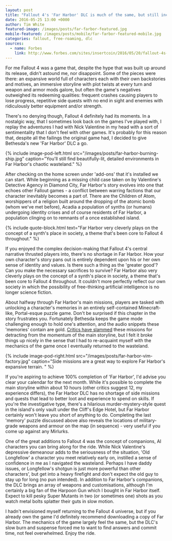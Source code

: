 ```yaml
---
layout: post
title: "Fallout 4's 'Far Harbor' DLC is much of the same, but still incredibly addictive"
date: 2016-05-25 13:00 +0000
author: Tim White
featured-image: /images/posts/far-farbor-featured.jpg
mobile-featured: /images/posts/mobile/far-farbor-featured-mobile.jpg
categories: fallout, free-roaming, dlc
sources:
  - name: Forbes
    link: http://www.forbes.com/sites/insertcoin/2016/05/20/fallout-4s-far-harbor-murders-its-momentum-with-a-maddening-puzzle-sequence/#7f6c282641e4
---
```

For me Fallout 4 was a game that, despite the hype that was built up around its release, didn't astound me, nor disappoint. Some of the pieces were there: an expansive world full of characters each with their own backstories and motives, an immersive storyline with plot twists at every turn and weapon and armor mods galore, but often the game's negatives outweighed its redeeming qualities: frequent crashes causing players to lose progress, repetitive side quests with no end in sight and enemies with ridiculously better equipment and/or strength.

There's no denying though, Fallout 4 definitely had its moments. In a nostalgic way, that I sometimes look back on the games I've played with, I replay the adventures I had with Nick Valentine in my head with a sort of sentimentality that I don't feel with other games. It's probably for this reason that, despite all the failings the original game had, I decided to give Bethesda's new 'Far Harbor' DLC a go.

{% include image-pod-left.html src="/images/posts/far-harbor-burning-ship.jpg" caption="You'll still find beautifully-lit, detailed environments in Far Harbor's chaotic wasteland." %}

After checking on the home screen under 'add-ons' that it's installed we can start. While beginning as a missing child case taken on by Valentine's Detective Agency in Diamond City, Far Harbor's story evolves into one that echoes other Fallout games - a conflict between warring factions that our character inevitably becomes a part of. There are the Children of Atom, worshippers of a religion built around the dropping of the atomic bomb (whom we've met before), Acadia a population of synths (or humans) undergoing identity crises and of course residents of Far Harbor, a population clinging on to remnants of a once established island.

{% include quote-block.html text="Far Harbor very cleverly plays on the concept of a synth's place in society, a theme that's been core to Fallout 4 throughout." %}

If you enjoyed the complex decision-making that Fallout 4's central narrative thrusted players into, there's no shortage in Far Harbor. How your own character's story pans out is entirely dependent upon his or her own sense of identity and values. Is there such a thing as the 'greater good'? Can you make the necessary sacrifices to survive? Far Harbor also very cleverly plays on the concept of a synth's place in society, a theme that's been core to Fallout 4 throughout. It couldn't more perfectly reflect our own society in which the possibility of free-thinking artificial intelligence is no longer science fiction.

About halfway through Far Harbor's main missions, players are tasked with unlocking a character's memories in an entirely self-contained Minecraft-like, Portal-esque puzzle game. Don't be surprised if this chapter in the story frustrates you. Fortunately Bethesda keeps the game mode challenging enough to hold one's attention, and the audio snippets these 'memories' contain are gold. [Critics have slammed](http://www.forbes.com/sites/insertcoin/2016/05/20/fallout-4s-far-harbor-murders-its-momentum-with-a-maddening-puzzle-sequence/#7f6c282641e4) these missions for detracting from the momentum of the main storyline, but I felt it broke things up nicely in the sense that I had to re-acquaint myself with the mechanics of the game once I eventually returned to the wasteland.

{% include image-pod-right.html src="/images/posts/far-harbor-vim-factory.jpg" caption="Side missions are a great way to explore Far Harbor's expansive terrain. " %}

If you're aspiring to achieve 100% completion of 'Far Harbor', I'd advise you clear your calendar for the next month. While it's possible to complete the main storyline within about 10 hours (other critics suggest 12, my experience differs), the Far Harbor DLC has no shortage of side missions and quests that lead to better loot and experience to spend on skills. If you're the investigative type, there's a hilarious murder-mystery-style quest in the island's only vault under the Cliff's Edge Hotel, but Far Harbor certainly won't leave you short of anything to do. Completing the last 'memory' puzzle discussed above also reveals the locations of military-grade weapons and armour on the map (in sequence) - very useful if you come up against any Mirlurks.

One of the great additions to Fallout 4 was the concept of companions, AI characters you can bring along for the ride. While Nick Valentine's depressive demeanour adds to the seriousness of the situation, 'Old Longfellow' a character you meet relatively early on, instilled a sense of confidence in me as I navigated the wasteland. Perhaps I have daddy issues, or Longfellow's shotgun is just more powerful than other characters', but get into a heavy firefight and don't expect the old guy to stay up for long (no pun intended). In addition to Far Harbor's companions, the DLC brings an array of weapons and customisations, although I'm certainly a big fan of the Harpoon Gun which I bought in Far Harbor itself. Expect to kill pesky Super Mutants in two (or sometimes one) shots as you watch metal bolts splatter their guts in slow motion.

I hadn't envisioned myself returning to the Fallout 4 universe, but if you already own the game I'd definitely recommend downloading a copy of Far Harbor. The mechanics of the game largely feel the same, but the DLC's slow burn and suspense forced me to want to find answers and commit time, not feel overwhelmed. Enjoy the ride.
